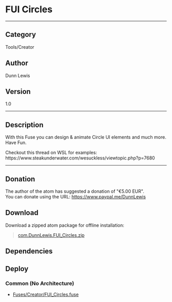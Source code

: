 # FUI Circles
___

## Category
Tools/Creator

## Author
Dunn Lewis

## Version
1.0

___

## Description
<p>With this Fuse you can design & animate Circle UI elements and much more.<br>
Have Fun.</p>

<p>Checkout this thread on WSL for examples:<br>
https://www.steakunderwater.com/wesuckless/viewtopic.php?p=7680</p>

___

## Donation
The author of the atom has suggested a donation of "€5.00 EUR".  
You can donate using the URL: <a href="https://www.paypal.me/DunnLewis">https://www.paypal.me/DunnLewis</a>

## Download

Download a zipped atom package for offline installation:
> [com.DunnLewis.FUI_Circles.zip](https://gitlab.com/WeSuckLess/Reactor/-/archive/master/Reactor-master.zip?path=Atoms/com.DunnLewis.FUI_Circles)  

## Dependencies

## Deploy

### Common (No Architecture)

<ul>
<li><a href="https://gitlab.com/WeSuckLess/Reactor/-/blob/master/Atoms/com.DunnLewis.FUI_Circles/Fuses/Creator/FUI_Circles.fuse?ref_type=heads">Fuses/Creator/FUI_Circles.fuse</a></li>
</ul>
